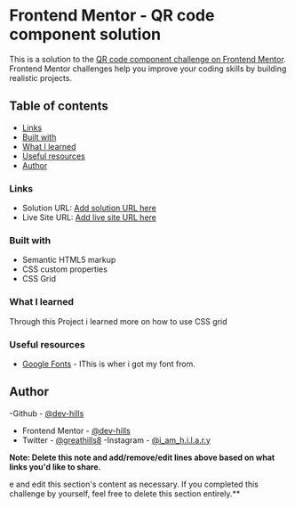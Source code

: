 # Frontend Mentor - QR code component solution

This is a solution to the [QR code component challenge on Frontend Mentor](https://www.frontendmentor.io/challenges/qr-code-component-iux_sIO_H). Frontend Mentor challenges help you improve your coding skills by building realistic projects. 

## Table of contents

  - [Links](#links)
  - [Built with](#built-with)
  - [What I learned](#what-i-learned)
  - [Useful resources](#useful-resources)
  - [Author](#author)




### Links

- Solution URL: [Add solution URL here](https://github.com/dev-hills/QR-Code-Component)
- Live Site URL: [Add live site URL here](https://your-live-site-url.com)


### Built with

- Semantic HTML5 markup
- CSS custom properties
- CSS Grid



### What I learned

Through this Project i learned more on how to use CSS grid


### Useful resources

- [Google Fonts](https://fonts.google.com/) - IThis is wher i got my font from.

## Author

-Github - [@dev-hills](https://www.github.com/dev-hills)
- Frontend Mentor - [@dev-hills](https://www.frontendmentor.io/profile/dev-hills)
- Twitter - [@greathills8](https://www.twitter.com/greathills8)
-Instagram - [@i_am_h.i.l.a.r.y](https://instagram.com/i_am_h.i.l.a.r.y)

**Note: Delete this note and add/remove/edit lines above based on what links you'd like to share.**

e and edit this section's content as necessary. If you completed this challenge by yourself, feel free to delete this section entirely.**
